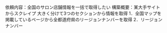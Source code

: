 依頼内容：全国のサロン店舗情報を一括で取得したい
構築概要：某大手サイトからスクレイプ
                大きく分けて3つのセクションから情報を取得
                    1．全国マップを掲載しているページから全都道府県のリージョンナンバーを取得
                    2．リージョンナンバー